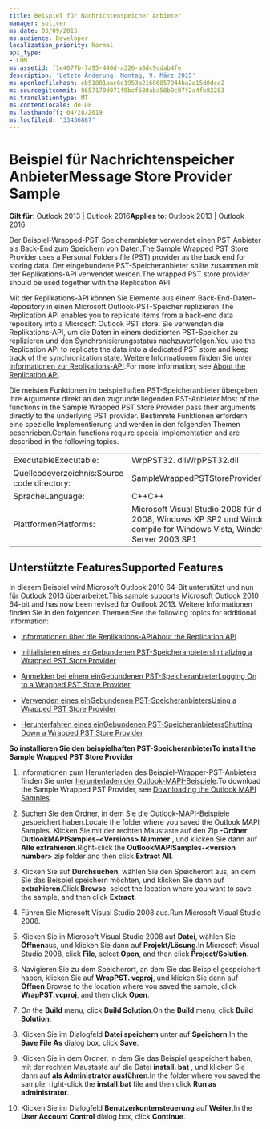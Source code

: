 ```yaml
---
title: Beispiel für Nachrichtenspeicher Anbieter
manager: soliver
ms.date: 03/09/2015
ms.audience: Developer
localization_priority: Normal
api_type:
- COM
ms.assetid: f1e4077b-7a95-440d-a326-a8dc9cdab4fe
description: 'Letzte Änderung: Montag, 9. März 2015'
ms.openlocfilehash: eb51881aac6e1953a21686857944ba2a15d0dca2
ms.sourcegitcommit: 8657170d071f9bcf680aba50b9c07f2a4fb82283
ms.translationtype: MT
ms.contentlocale: de-DE
ms.lasthandoff: 04/28/2019
ms.locfileid: "33436867"
---
```

# <a name="message-store-provider-sample"></a><span data-ttu-id="caefc-103">Beispiel für Nachrichtenspeicher Anbieter</span><span class="sxs-lookup"><span data-stu-id="caefc-103">Message Store Provider Sample</span></span>

  
  
<span data-ttu-id="caefc-104">**Gilt für**: Outlook 2013 | Outlook 2016</span><span class="sxs-lookup"><span data-stu-id="caefc-104">**Applies to**: Outlook 2013 | Outlook 2016</span></span> 
  
<span data-ttu-id="caefc-105">Der Beispiel-Wrapped-PST-Speicheranbieter verwendet einen PST-Anbieter als Back-End zum Speichern von Daten.</span><span class="sxs-lookup"><span data-stu-id="caefc-105">The Sample Wrapped PST Store Provider uses a Personal Folders file (PST) provider as the back end for storing data.</span></span> <span data-ttu-id="caefc-106">Der eingebundene PST-Speicheranbieter sollte zusammen mit der Replikations-API verwendet werden.</span><span class="sxs-lookup"><span data-stu-id="caefc-106">The wrapped PST store provider should be used together with the Replication API.</span></span> 
  
<span data-ttu-id="caefc-107">Mit der Replikations-API können Sie Elemente aus einem Back-End-Daten-Repository in einen Microsoft Outlook-PST-Speicher replizieren.</span><span class="sxs-lookup"><span data-stu-id="caefc-107">The Replication API enables you to replicate items from a back-end data repository into a Microsoft Outlook PST store.</span></span> <span data-ttu-id="caefc-108">Sie verwenden die Replikations-API, um die Daten in einem dedizierten PST-Speicher zu replizieren und den Synchronisierungsstatus nachzuverfolgen.</span><span class="sxs-lookup"><span data-stu-id="caefc-108">You use the Replication API to replicate the data into a dedicated PST store and keep track of the synchronization state.</span></span> <span data-ttu-id="caefc-109">Weitere Informationen finden Sie unter [Informationen zur Replikations-API](about-the-replication-api.md).</span><span class="sxs-lookup"><span data-stu-id="caefc-109">For more information, see [About the Replication API](about-the-replication-api.md).</span></span>
  
<span data-ttu-id="caefc-110">Die meisten Funktionen im beispielhaften PST-Speicheranbieter übergeben ihre Argumente direkt an den zugrunde liegenden PST-Anbieter.</span><span class="sxs-lookup"><span data-stu-id="caefc-110">Most of the functions in the Sample Wrapped PST Store Provider pass their arguments directly to the underlying PST provider.</span></span> <span data-ttu-id="caefc-111">Bestimmte Funktionen erfordern eine spezielle Implementierung und werden in den folgenden Themen beschrieben.</span><span class="sxs-lookup"><span data-stu-id="caefc-111">Certain functions require special implementation and are described in the following topics.</span></span>
  
|||
|:-----|:-----|
|<span data-ttu-id="caefc-112">Executable</span><span class="sxs-lookup"><span data-stu-id="caefc-112">Executable:</span></span>  <br/> |<span data-ttu-id="caefc-113">WrpPST32. dll</span><span class="sxs-lookup"><span data-stu-id="caefc-113">WrpPST32.dll</span></span>  <br/> |
|<span data-ttu-id="caefc-114">Quellcodeverzeichnis:</span><span class="sxs-lookup"><span data-stu-id="caefc-114">Source code directory:</span></span>  <br/> |<span data-ttu-id="caefc-115">SampleWrappedPSTStoreProvider\WrapPST</span><span class="sxs-lookup"><span data-stu-id="caefc-115">SampleWrappedPSTStoreProvider\WrapPST</span></span>  <br/> |
|<span data-ttu-id="caefc-116">Sprache</span><span class="sxs-lookup"><span data-stu-id="caefc-116">Language:</span></span>  <br/> |<span data-ttu-id="caefc-117">C++</span><span class="sxs-lookup"><span data-stu-id="caefc-117">C++</span></span>  <br/> |
|<span data-ttu-id="caefc-118">Plattformen</span><span class="sxs-lookup"><span data-stu-id="caefc-118">Platforms:</span></span>  <br/> |<span data-ttu-id="caefc-119">Microsoft Visual Studio 2008 für die Kompilierung für Windows Vista, Windows Server 2008, Windows XP SP2 und Windows Server 2003 SP1</span><span class="sxs-lookup"><span data-stu-id="caefc-119">Microsoft Visual Studio 2008 to compile for Windows Vista, Windows Server 2008, Windows XP SP2, and Windows Server 2003 SP1</span></span>  <br/> |
   
## <a name="supported-features"></a><span data-ttu-id="caefc-120">Unterstützte Features</span><span class="sxs-lookup"><span data-stu-id="caefc-120">Supported Features</span></span>

<span data-ttu-id="caefc-121">In diesem Beispiel wird Microsoft Outlook 2010 64-Bit unterstützt und nun für Outlook 2013 überarbeitet.</span><span class="sxs-lookup"><span data-stu-id="caefc-121">This sample supports Microsoft Outlook 2010 64-bit and has now been revised for Outlook 2013.</span></span> <span data-ttu-id="caefc-122">Weitere Informationen finden Sie in den folgenden Themen:</span><span class="sxs-lookup"><span data-stu-id="caefc-122">See the following topics for additional information:</span></span>
  
- [<span data-ttu-id="caefc-123">Informationen über die Replikations-API</span><span class="sxs-lookup"><span data-stu-id="caefc-123">About the Replication API</span></span>](about-the-replication-api.md)
    
- [<span data-ttu-id="caefc-124">Initialisieren eines einGebundenen PST-Speicheranbieters</span><span class="sxs-lookup"><span data-stu-id="caefc-124">Initializing a Wrapped PST Store Provider</span></span>](initializing-a-wrapped-pst-store-provider.md)
    
- [<span data-ttu-id="caefc-125">Anmelden bei einem einGebundenen PST-Speicheranbieter</span><span class="sxs-lookup"><span data-stu-id="caefc-125">Logging On to a Wrapped PST Store Provider</span></span>](logging-on-to-a-wrapped-pst-store-provider.md)
    
- [<span data-ttu-id="caefc-126">Verwenden eines einGebundenen PST-Speicheranbieters</span><span class="sxs-lookup"><span data-stu-id="caefc-126">Using a Wrapped PST Store Provider</span></span>](using-a-wrapped-pst-store-provider.md)
    
- [<span data-ttu-id="caefc-127">Herunterfahren eines einGebundenen PST-Speicheranbieters</span><span class="sxs-lookup"><span data-stu-id="caefc-127">Shutting Down a Wrapped PST Store Provider</span></span>](shutting-down-a-wrapped-pst-store-provider.md)
    
 <span data-ttu-id="caefc-128">**So installieren Sie den beispielhaften PST-Speicheranbieter**</span><span class="sxs-lookup"><span data-stu-id="caefc-128">**To install the Sample Wrapped PST Store Provider**</span></span>
  
1. <span data-ttu-id="caefc-129">Informationen zum Herunterladen des Beispiel-Wrapper-PST-Anbieters finden Sie unter [herunterladen der Outlook-MAPI-Beispiele](downloading-the-outlook-mapi-samples.md).</span><span class="sxs-lookup"><span data-stu-id="caefc-129">To download the Sample Wrapped PST Provider, see [Downloading the Outlook MAPI Samples](downloading-the-outlook-mapi-samples.md).</span></span>
    
2. <span data-ttu-id="caefc-130">Suchen Sie den Ordner, in dem Sie die Outlook-MAPI-Beispiele gespeichert haben.</span><span class="sxs-lookup"><span data-stu-id="caefc-130">Locate the folder where you saved the Outlook MAPI Samples.</span></span> <span data-ttu-id="caefc-131">Klicken Sie mit der rechten Maustaste auf den Zip **-Ordner OutlookMAPISamples-\<Versions\> Nummer** , und klicken Sie dann auf **Alle extrahieren**.</span><span class="sxs-lookup"><span data-stu-id="caefc-131">Right-click the **OutlookMAPISamples-\<version number\>** zip folder and then click **Extract All**.</span></span>
    
3. <span data-ttu-id="caefc-132">Klicken Sie auf **Durchsuchen**, wählen Sie den Speicherort aus, an dem Sie das Beispiel speichern möchten, und klicken Sie dann auf **extrahieren**.</span><span class="sxs-lookup"><span data-stu-id="caefc-132">Click **Browse**, select the location where you want to save the sample, and then click **Extract**.</span></span>
    
4. <span data-ttu-id="caefc-133">Führen Sie Microsoft Visual Studio 2008 aus.</span><span class="sxs-lookup"><span data-stu-id="caefc-133">Run Microsoft Visual Studio 2008.</span></span>
    
5. <span data-ttu-id="caefc-134">Klicken Sie in Microsoft Visual Studio 2008 auf **Datei**, wählen Sie **Öffnen**aus, und klicken Sie dann auf **Projekt/Lösung**.</span><span class="sxs-lookup"><span data-stu-id="caefc-134">In Microsoft Visual Studio 2008, click **File**, select **Open**, and then click **Project/Solution**.</span></span>
    
6. <span data-ttu-id="caefc-135">Navigieren Sie zu dem Speicherort, an dem Sie das Beispiel gespeichert haben, klicken Sie auf **WrapPST. vcproj**, und klicken Sie dann auf **Öffnen**.</span><span class="sxs-lookup"><span data-stu-id="caefc-135">Browse to the location where you saved the sample, click **WrapPST.vcproj**, and then click **Open**.</span></span>
    
7. <span data-ttu-id="caefc-136">On the **Build** menu, click **Build Solution**.</span><span class="sxs-lookup"><span data-stu-id="caefc-136">On the **Build** menu, click **Build Solution**.</span></span>
    
8. <span data-ttu-id="caefc-137">Klicken Sie im Dialogfeld **Datei speichern** unter auf **Speichern**.</span><span class="sxs-lookup"><span data-stu-id="caefc-137">In the **Save File As** dialog box, click **Save**.</span></span>
    
9. <span data-ttu-id="caefc-138">Klicken Sie in dem Ordner, in dem Sie das Beispiel gespeichert haben, mit der rechten Maustaste auf die Datei **install. bat** , und klicken Sie dann auf **als Administrator ausführen**.</span><span class="sxs-lookup"><span data-stu-id="caefc-138">In the folder where you saved the sample, right-click the **install.bat** file and then click **Run as administrator**.</span></span>
    
10. <span data-ttu-id="caefc-139">Klicken Sie im Dialogfeld **Benutzerkontensteuerung** auf **Weiter**.</span><span class="sxs-lookup"><span data-stu-id="caefc-139">In the **User Account Control** dialog box, click **Continue**.</span></span>
    

